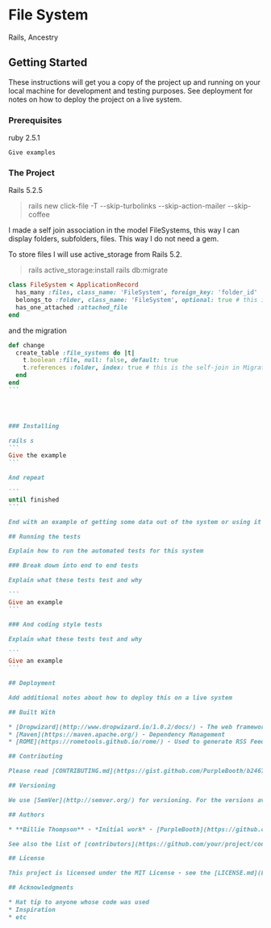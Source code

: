 # File System

Rails, Ancestry

## Getting Started

These instructions will get you a copy of the project up and running on your local machine for development and testing purposes. See deployment for notes on how to deploy the project on a live system.

### Prerequisites

ruby 2.5.1

```
Give examples
```

### The Project
Rails 5.2.5
> rails new click-file -T --skip-turbolinks --skip-action-mailer --skip-coffee

I made a self join association in the model FileSystems, this way I can display folders, subfolders, files.
This way I do not need a gem.

To store files I will use active_storage from Rails 5.2.

> rails active_storage:install
  rails db:migrate

``` ruby
class FileSystem < ApplicationRecord
  has_many :files, class_name: 'FileSystem', foreign_key: 'folder_id'
  belongs_to :folder, class_name: 'FileSystem', optional: true # this is the self-join in Model
  has_one_attached :attached_file
end
```

and the migration
```` ruby
def change
  create_table :file_systems do |t|
    t.boolean :file, null: false, default: true
    t.references :folder, index: true # this is the self-join in Migration
  end
end
```




### Installing

rails s
```
Give the example
```

And repeat

```
until finished
```

End with an example of getting some data out of the system or using it for a little demo

## Running the tests

Explain how to run the automated tests for this system

### Break down into end to end tests

Explain what these tests test and why

```
Give an example
```

### And coding style tests

Explain what these tests test and why

```
Give an example
```

## Deployment

Add additional notes about how to deploy this on a live system

## Built With

* [Dropwizard](http://www.dropwizard.io/1.0.2/docs/) - The web framework used
* [Maven](https://maven.apache.org/) - Dependency Management
* [ROME](https://rometools.github.io/rome/) - Used to generate RSS Feeds

## Contributing

Please read [CONTRIBUTING.md](https://gist.github.com/PurpleBooth/b24679402957c63ec426) for details on our code of conduct, and the process for submitting pull requests to us.

## Versioning

We use [SemVer](http://semver.org/) for versioning. For the versions available, see the [tags on this repository](https://github.com/your/project/tags). 

## Authors

* **Billie Thompson** - *Initial work* - [PurpleBooth](https://github.com/PurpleBooth)

See also the list of [contributors](https://github.com/your/project/contributors) who participated in this project.

## License

This project is licensed under the MIT License - see the [LICENSE.md](LICENSE.md) file for details

## Acknowledgments

* Hat tip to anyone whose code was used
* Inspiration
* etc

